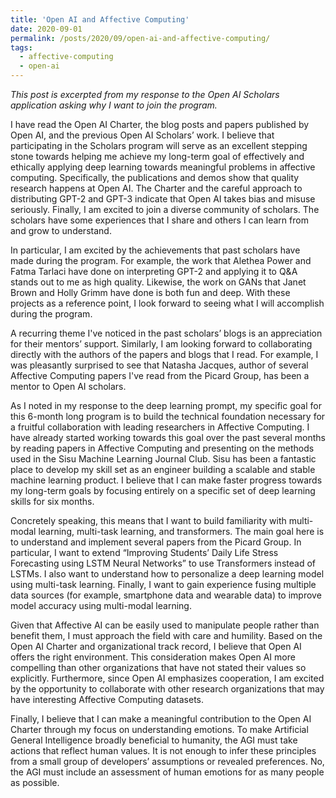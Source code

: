 ```yaml
---
title: 'Open AI and Affective Computing'
date: 2020-09-01
permalink: /posts/2020/09/open-ai-and-affective-computing/
tags:
  - affective-computing
  - open-ai
---
```


_This post is excerpted from my response to the Open AI Scholars application asking why I want to join the program._

I have read the Open AI Charter, the blog posts and papers published by Open AI, and the previous Open AI Scholars’ work. I believe that participating in the Scholars program will serve as an excellent stepping stone towards helping me achieve my long-term goal of effectively and ethically applying deep learning towards meaningful problems in affective computing. Specifically, the publications and demos show that quality research happens at Open AI. The Charter and the careful approach to distributing GPT-2 and GPT-3 indicate that Open AI takes bias and misuse seriously. Finally, I am excited to join a diverse community of scholars. The scholars have some experiences that I share and others I can learn from and grow to understand.

In particular, I am excited by the achievements that past scholars have made during the program. For example, the work that Alethea Power and Fatma Tarlaci have done on interpreting GPT-2 and applying it to Q&A stands out to me as high quality. Likewise, the work on GANs that Janet Brown and Holly Grimm have done is both fun and deep. With these projects as a reference point, I look forward to seeing what I will accomplish during the program.

A recurring theme I've noticed in the past scholars’ blogs is an appreciation for their mentors’ support. Similarly, I am looking forward to collaborating directly with the authors of the papers and blogs that I read. For example, I was pleasantly surprised to see that Natasha Jacques, author of several Affective Computing papers I've read from the Picard Group, has been a mentor to Open AI scholars.

As I noted in my response to the deep learning prompt, my specific goal for this 6-month long program is to build the technical foundation necessary for a fruitful collaboration with leading researchers in Affective Computing. I have already started working towards this goal over the past several months by reading papers in Affective Computing and presenting on the methods used in the Sisu Machine Learning Journal Club. Sisu has been a fantastic place to develop my skill set as an engineer building a scalable and stable machine learning product. I believe that I can make faster progress towards my long-term goals by focusing entirely on a specific set of deep learning skills for six months.

Concretely speaking, this means that I want to build familiarity with multi-modal learning, multi-task learning, and transformers. The main goal here is to understand and implement several papers from the Picard Group. In particular, I want to extend “Improving Students’ Daily Life Stress Forecasting using LSTM Neural Networks” to use Transformers instead of LSTMs. I also want to understand how to personalize a deep learning model using multi-task learning. Finally, I want to gain experience fusing multiple data sources (for example, smartphone data and wearable data) to improve model accuracy using multi-modal learning.

Given that Affective AI can be easily used to manipulate people rather than benefit them, I must approach the field with care and humility. Based on the Open AI Charter and organizational track record, I believe that Open AI offers the right environment. This consideration makes Open AI more compelling than other organizations that have not stated their values so explicitly. Furthermore, since Open AI emphasizes cooperation, I am excited by the opportunity to collaborate with other research organizations that may have interesting Affective Computing datasets.

Finally, I believe that I can make a meaningful contribution to the Open AI Charter through my focus on understanding emotions. To make Artificial General Intelligence broadly beneficial to humanity, the AGI must take actions that reflect human values. It is not enough to infer these principles from a small group of developers’ assumptions or revealed preferences. No, the AGI must include an assessment of human emotions for as many people as possible.
